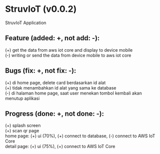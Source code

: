 # StruvIoT (v0.0.2)

StruvIoT Application

## Feature (added: +, not add: -):
(+) get the data from aws iot core and display to device mobile<br/>
(-) writing or send the data from device mobile to aws iot core

## Bugs (fix: +, not fix: -):
(+) di home page, delete card berdasarkan id alat<br/>
(+) tidak menambahkan id alat yang sama ke database <br/>
(-) di halaman home page, saat user menekan tombol kembali akan menutup aplikasi

## Progress (done: +, not done: -):
(+) splash screen <br/>
(+) scan qr page<br/>
home page: 
	(+) ui (70%), 
	(+) connect to database, 
	(-) connect to AWS IoT Core<br/>
 detail page:
	(+) ui (75%), 
	(+) connect to AWS IoT Core
